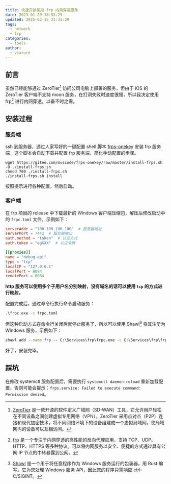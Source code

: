 ```yaml
---
title: 快速安装使用 frp 内网穿透服务
date: 2023-01-20 18:53:25
updated: 2025-02-15 21:31:29
tags:
  - network
  - frp
categories:
  - tools
author:
  - viazure
---
```


## 前言

虽然已经能够通过 ZeroTier[^1] 访问公司电脑上部署的服务，但由于 iOS 的 ZeroTier 客户端不支持 moon 服务，在打洞失败时速度很慢，所以我决定使用 frp[^2] 进行内网穿透，以备不时之需。

## 安装过程

### 服务端

ssh 到服务器，通过人家写好的一键配置 shell 脚本 [frps-onekey](https://github.com/mvscode/frps-onekey) 安装 frp 服务端，这个脚本会自动下载并配置 frp 服务端，简化手动配置的步骤。

```shell
wget https://gitee.com/mvscode/frps-onekey/raw/master/install-frps.sh -O ./install-frps.sh
chmod 700 ./install-frps.sh
./install-frps.sh install
```

按照提示进行各种配置，然后启动。

### 客户端

在 frp 项目的 release 中下载最新的 Windows 客户端压缩包，解压后修改启动中的 `frpc.toml` 文件。示例如下：

```toml:frpc.toml
serverAddr = "100.100.100.100"  # 服务器地址
serverPort = 7443  # 服务器端口
auth.method = "token"  # 认证方式
auth.token = "egXXX"  # 认证令牌

[[proxies]]
name = "debug-api"
type = "tcp"
localIP = "127.0.0.1"
localPort = 8084
remotePort = 8084
```

**http 服务可以使用多个子用户名分别映射，没有域名的话可以使用 `tcp` 的方式进行映射。**

配置完成后，通过命令行执行命令启动服务：

```cmd
.\frpc.exe -c frpc.toml
```

但这种启动方式在命令行关闭后就停止服务了，所以可以使用 Shawl[^3] 将其注册为 Windows 服务，示例如下：

```cmd
shawl add --name frp -- C:\Services\frp\frpc.exe -c C:\Services\frp\frpc.toml
```

好了，安装完毕。

## 踩坑

在修改 systemctl 服务配置后，需要执行 `systemctl daemon-reload` 重新加载配置，否则可能会提示：`frps.service: Failed to execute command: Permission denied`。

[^1]: [ZeroTier](https://www.zerotier.com/) 是一款开源的软件定义广域网（SD-WAN）工具，它允许用户轻松在不同设备之间创建虚拟专用网络（VPN）。ZeroTier 采用点对点（P2P）连接和现代加密技术，将不同网络环境下的设备组建成一个虚拟局域网，使局域网内的设备可以互相访问。
[^2]: [frp](https://github.com/fatedier/frp) 是一个专注于内网穿透的高性能的反向代理应用，支持 TCP、UDP、HTTP、HTTPS 等多种协议。可以将内网服务以安全、便捷的方式通过具有公网 IP 节点的中转暴露到公网。
[^3]: [Shawl](https://github.com/mtkennerly/shawl) 是一个用于将任意程序作为 Windows 服务运行的包装器，用 Rust 编写。它为您处理 Windows 服务 API，因此您的程序只需响应 ctrl-C/SIGINT。
